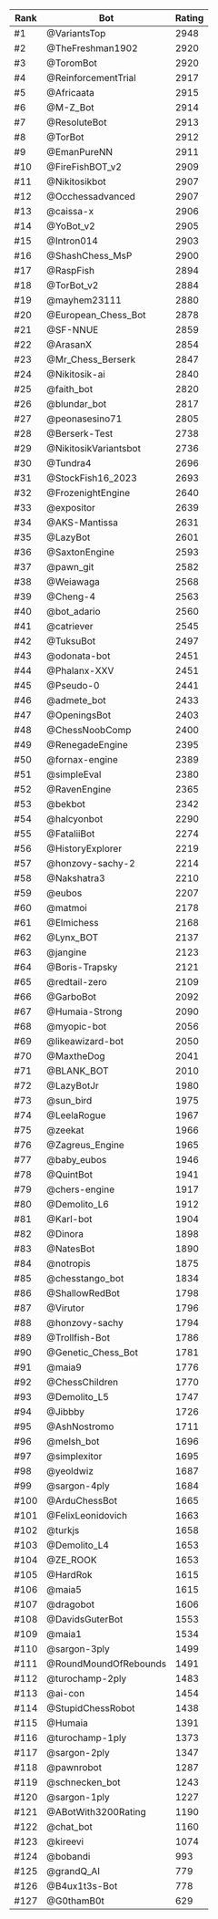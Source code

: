 Rank|Bot|Rating
---|---|---
#1|@VariantsTop|2948
#2|@TheFreshman1902|2920
#3|@ToromBot|2920
#4|@ReinforcementTrial|2917
#5|@Africaata|2915
#6|@M-Z_Bot|2914
#7|@ResoluteBot|2913
#8|@TorBot|2912
#9|@EmanPureNN|2911
#10|@FireFishBOT_v2|2909
#11|@Nikitosikbot|2907
#12|@Occhessadvanced|2907
#13|@caissa-x|2906
#14|@YoBot_v2|2905
#15|@Intron014|2903
#16|@ShashChess_MsP|2900
#17|@RaspFish|2894
#18|@TorBot_v2|2884
#19|@mayhem23111|2880
#20|@European_Chess_Bot|2878
#21|@SF-NNUE|2859
#22|@ArasanX|2854
#23|@Mr_Chess_Berserk|2847
#24|@Nikitosik-ai|2840
#25|@faith_bot|2820
#26|@blundar_bot|2817
#27|@peonasesino71|2805
#28|@Berserk-Test|2738
#29|@NikitosikVariantsbot|2736
#30|@Tundra4|2696
#31|@StockFish16_2023|2693
#32|@FrozenightEngine|2640
#33|@expositor|2639
#34|@AKS-Mantissa|2631
#35|@LazyBot|2601
#36|@SaxtonEngine|2593
#37|@pawn_git|2582
#38|@Weiawaga|2568
#39|@Cheng-4|2563
#40|@bot_adario|2560
#41|@catriever|2545
#42|@TuksuBot|2497
#43|@odonata-bot|2451
#44|@Phalanx-XXV|2451
#45|@Pseudo-0|2441
#46|@admete_bot|2433
#47|@OpeningsBot|2403
#48|@ChessNoobComp|2400
#49|@RenegadeEngine|2395
#50|@fornax-engine|2389
#51|@simpleEval|2380
#52|@RavenEngine|2365
#53|@bekbot|2342
#54|@halcyonbot|2290
#55|@FataliiBot|2274
#56|@HistoryExplorer|2219
#57|@honzovy-sachy-2|2214
#58|@Nakshatra3|2210
#59|@eubos|2207
#60|@matmoi|2178
#61|@Elmichess|2168
#62|@Lynx_BOT|2137
#63|@jangine|2123
#64|@Boris-Trapsky|2121
#65|@redtail-zero|2109
#66|@GarboBot|2092
#67|@Humaia-Strong|2090
#68|@myopic-bot|2056
#69|@likeawizard-bot|2050
#70|@MaxtheDog|2041
#71|@BLANK_BOT|2010
#72|@LazyBotJr|1980
#73|@sun_bird|1975
#74|@LeelaRogue|1967
#75|@zeekat|1966
#76|@Zagreus_Engine|1965
#77|@baby_eubos|1946
#78|@QuintBot|1941
#79|@chers-engine|1917
#80|@Demolito_L6|1912
#81|@Karl-bot|1904
#82|@Dinora|1898
#83|@NatesBot|1890
#84|@notropis|1875
#85|@chesstango_bot|1834
#86|@ShallowRedBot|1798
#87|@Virutor|1796
#88|@honzovy-sachy|1794
#89|@Trollfish-Bot|1786
#90|@Genetic_Chess_Bot|1781
#91|@maia9|1776
#92|@ChessChildren|1770
#93|@Demolito_L5|1747
#94|@Jibbby|1726
#95|@AshNostromo|1711
#96|@melsh_bot|1696
#97|@simplexitor|1695
#98|@yeoldwiz|1687
#99|@sargon-4ply|1684
#100|@ArduChessBot|1665
#101|@FelixLeonidovich|1663
#102|@turkjs|1658
#103|@Demolito_L4|1653
#104|@ZE_ROOK|1653
#105|@HardRok|1615
#106|@maia5|1615
#107|@dragobot|1606
#108|@DavidsGuterBot|1553
#109|@maia1|1534
#110|@sargon-3ply|1499
#111|@RoundMoundOfRebounds|1491
#112|@turochamp-2ply|1483
#113|@ai-con|1454
#114|@StupidChessRobot|1438
#115|@Humaia|1391
#116|@turochamp-1ply|1373
#117|@sargon-2ply|1347
#118|@pawnrobot|1287
#119|@schnecken_bot|1243
#120|@sargon-1ply|1227
#121|@ABotWith3200Rating|1190
#122|@chat_bot|1160
#123|@kireevi|1074
#124|@bobandi|993
#125|@grandQ_AI|779
#126|@B4ux1t3s-Bot|778
#127|@G0thamB0t|629
